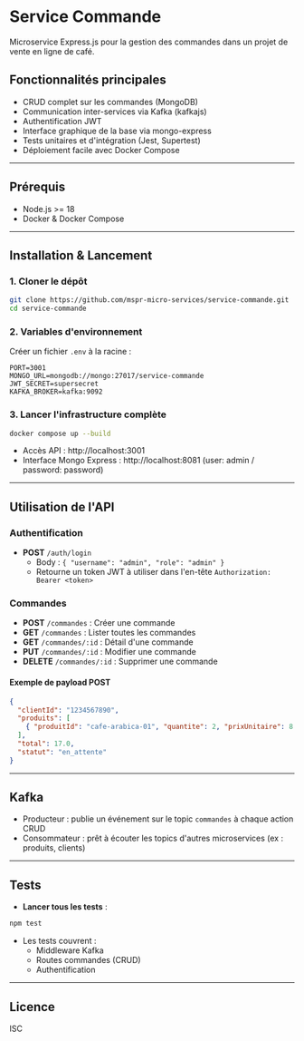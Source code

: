 # Service Commande

Microservice Express.js pour la gestion des commandes dans un projet de vente en ligne de café.

## Fonctionnalités principales
- CRUD complet sur les commandes (MongoDB)
- Communication inter-services via Kafka (kafkajs)
- Authentification JWT
- Interface graphique de la base via mongo-express
- Tests unitaires et d'intégration (Jest, Supertest)
- Déploiement facile avec Docker Compose

---

## Prérequis
- Node.js >= 18
- Docker & Docker Compose

---

## Installation & Lancement

### 1. Cloner le dépôt
```bash
git clone https://github.com/mspr-micro-services/service-commande.git
cd service-commande
```

### 2. Variables d'environnement
Créer un fichier `.env` à la racine :
```
PORT=3001
MONGO_URL=mongodb://mongo:27017/service-commande
JWT_SECRET=supersecret
KAFKA_BROKER=kafka:9092
```

### 3. Lancer l'infrastructure complète
```bash
docker compose up --build
```
- Accès API : http://localhost:3001
- Interface Mongo Express : http://localhost:8081 (user: admin / password: password)

---

## Utilisation de l'API

### Authentification
- **POST** `/auth/login`
  - Body : `{ "username": "admin", "role": "admin" }`
  - Retourne un token JWT à utiliser dans l'en-tête `Authorization: Bearer <token>`

### Commandes
- **POST** `/commandes` : Créer une commande
- **GET** `/commandes` : Lister toutes les commandes
- **GET** `/commandes/:id` : Détail d'une commande
- **PUT** `/commandes/:id` : Modifier une commande
- **DELETE** `/commandes/:id` : Supprimer une commande

#### Exemple de payload POST
```json
{
  "clientId": "1234567890",
  "produits": [
    { "produitId": "cafe-arabica-01", "quantite": 2, "prixUnitaire": 8.5 }
  ],
  "total": 17.0,
  "statut": "en_attente"
}
```

---

## Kafka
- Producteur : publie un événement sur le topic `commandes` à chaque action CRUD
- Consommateur : prêt à écouter les topics d'autres microservices (ex : produits, clients)

---

## Tests
- **Lancer tous les tests** :
```bash
npm test
```
- Les tests couvrent :
  - Middleware Kafka
  - Routes commandes (CRUD)
  - Authentification

---

## Licence
ISC 